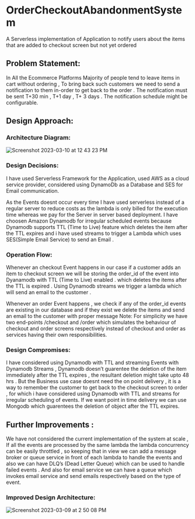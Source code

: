# OrderCheckoutAbandonmentSystem
A Serverless implementation of Application to notify users about the items that are added to checkout screen but not yet ordered
## Problem Statement:

In All the Ecommerce Platforms Majority of people tend to leave items in cart without ordering , To bring back such customers we need to send a notification to them in-order to get back to the order . The notification must be sent T+30 min , T+1 day , T+ 3 days . The notification schedule might be configurable.

## Design Approach:

### Architecture Diagram:
![Screenshot 2023-03-10 at 12 43 23 PM](https://user-images.githubusercontent.com/43718077/224310047-a78e74d2-3123-42f7-b6f2-4f83ecda375e.png)

### Design Decisions:

I have used Serverless Framework for the Application, used AWS as a cloud service provider, considered using DynamoDb as a Database and SES for Email communication.

As the Events doesnt occur every time I have used serverless instead of a regular server to reduce costs  as the lambda is only billed for the execution time whereas we pay for the Server in server based deployment. I have choosen Amazon Dynamodb for irregular scheduled events because Dynamodb supports TTL (Time to Live) feature which deletes the item after the TTL expires and i have used streams to trigger a Lambda which uses SES(Simple Email Service) to send an Email . 

### Operation Flow:

Whenever an checkout Event happens in our case if a customer adds an item to checkout screen we will be storing the order_id of the event into Dyanamodb with TTL (Time to Live) enabled . which deletes the items after the TTL is expired . Using Dynamodb streams we trigger a lambda which will send an email to the customer .

Whenever an order Event happens , we check if any of the order_id events are existing in our database and if they exist we delete the items and send an email to the customer with proper message
Note: For simplicity we have two end-points /checkout and /order which simulates the behaviour of checkout and order screens respectively instead of checkout and order as services having their own responsibilities. 
### Design Compromises:

I have considered using Dynamodb with TTL and streaming Events with Dynamodb Streams , Dynamodb doesn’t guarentee the deletion of the item immediately after the TTL expires , the resultant deletion might take upto 48 hrs . But the Business use case doesnt need the on point delivery , it is a way to remember the customer to get back to the checkout screen to order , for which i have considered using Dynamodb with TTL and streams for irregular scheduling of events. If we want point in time delivery we can use Mongodb which guarentees the deletion of object after the TTL expires.

## Further Improvements :

We have not considered the current implementation of the system at scale , If all the events are processed by the same lambda the lambda concurrency can be easily throttled , so keeping that in view we can add a message broker or queue service in front of each lambda to handle the events and also we can have DLQ’s (Dead Letter Queue) which can be used to handle failed events . And also for email service we can have a queue which invokes email service and send emails respectively based on the type of event.

### Improved Design Architecture:
![Screenshot 2023-03-09 at 2 50 08 PM](https://user-images.githubusercontent.com/43718077/224306443-7c73ba92-ee22-431f-bb9a-9c47013c2939.png)
